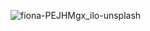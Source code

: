 ![fiona-PEJHMgx_ilo-unsplash](https://github.com/user-attachments/assets/513c44a3-1583-4a68-9f00-2b12bf8c1bf1)
